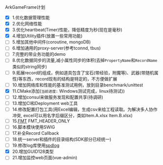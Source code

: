 ArkGameFrame计划

- [x] 1.优化数据管理性能
- [x] 2.优化网络性能
- [x] 3.优化heartbeat(Timer)性能，降低精度为秒(现在是毫秒)
- [x] 4.增加Utility插件(放置一些常用功能)
- [ ] 5.增加其他中间件(coroutine, mongoDB)
- [ ] 6.增加通用的proxy-server(参考tconnd, tbus)
- [ ] 7.完整的带业务功能的demo
- [ ] 8.优化数据同步的流量,减小属性同步的体积(去掉`PropertyName`和`RecordName`类似的string同步)
- [ ] 9.拓展record的组成，例如道具包含了宝石(带经验，附魔等)、武器(带随机属性)等东西，record现有的结构是特定的，不方便做扩展
- [ ] 10.增加网络库和性能的基准测试用例，放到目录benchmark/unittest
- [x] 11.CMake添加(`当前进度:` Windows测试完成，linux待测试))
- [ ] 12.增加consul来做服务发现和配置共享(待调研)
- [ ] 13.增加CI和Deployment web工具
- [ ] 14.修改配置打包工具(用Excel编辑，生成csv来给工程读取。为解决多人协作冲突, excel可以用名字后缀区分，类如Item.A.xlsx Item.B.xlsx)
- [ ] 15.[FMT](https://github.com/fmtlib/fmt) FMT_HEADER_ONLY
- [ ] 16.脚本模块使用SWIG
- [ ] 17.补全Record Callback
- [ ] 18.统一server和插件的目录结构(SDK部分已经统一)
- [ ] 19.修改log库使用[spdlog](https://github.com/gabime/spdlog)
- [X] 20.增加GUID128类型
- [ ] 21.增加监控web页面(vue-admin)
